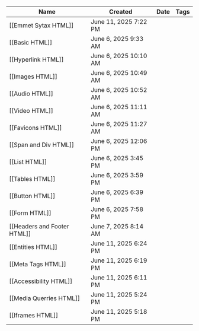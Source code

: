 | Name                        | Created               | Date | Tags |
| --------------------------- | --------------------- | ---- | ---- |
| [[Emmet Sytax HTML]]        | June 11, 2025 7:22 PM |      |      |
| [[Basic HTML]]              | June 6, 2025 9:33 AM  |      |      |
| [[Hyperlink HTML]]          | June 6, 2025 10:10 AM |      |      |
| [[Images HTML]]             | June 6, 2025 10:49 AM |      |      |
| [[Audio HTML]]              | June 6, 2025 10:52 AM |      |      |
| [[Video HTML]]              | June 6, 2025 11:11 AM |      |      |
| [[Favicons HTML]]           | June 6, 2025 11:27 AM |      |      |
| [[Span and Div HTML]]       | June 6, 2025 12:06 PM |      |      |
| [[List HTML]]               | June 6, 2025 3:45 PM  |      |      |
| [[Tables HTML]]             | June 6, 2025 3:59 PM  |      |      |
| [[Button HTML]]             | June 6, 2025 6:39 PM  |      |      |
| [[Form HTML]]               | June 6, 2025 7:58 PM  |      |      |
| [[Headers and Footer HTML]] | June 7, 2025 8:14 AM  |      |      |
| [[Entities HTML]]           | June 11, 2025 6:24 PM |      |      |
| [[Meta Tags HTML]]          | June 11, 2025 6:19 PM |      |      |
| [[Accessibility HTML]]      | June 11, 2025 6:11 PM |      |      |
| [[Media Querries HTML]]     | June 11, 2025 5:24 PM |      |      |
| [[Iframes HTML]]            | June 11, 2025 5:18 PM |      |      |
